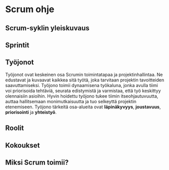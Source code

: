 # Scrum ohje

## Scrum-syklin yleiskuvaus

## Sprintit

## Työjonot
Työjonot ovat keskeinen osa Scrumin toimintatapaa ja projektinhallintaa. Ne edustavat ja kuvaavat kaikkea sitä työtä, joka tarvitaan projektin tavoitteiden saavuttamiseksi. Työjono toimii dynaamisena työkaluna, jonka avulla tiimi voi priorisoida tehtäviä, seurata edistymistä ja varmistaa, että työ keskittyy olennaisiin asioihin. Hyvin hoidettu työjono tukee tiimin itseohjautuvuutta, auttaa hallitsemaan monimutkaisuutta ja tuo selkeyttä projektin etenemiseen. Työjono tärkeitä osa-alueita ovat __läpinäkyvyys__, __joustavuus__, __priorisointi__ ja __yhteistyö__.

## Roolit

## Kokoukset

## Miksi Scrum toimii?

